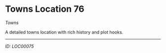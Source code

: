 # Towns Location 76

*Towns*

A detailed towns location with rich history and plot hooks.

---
*ID: LOC00075*